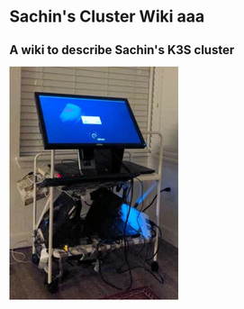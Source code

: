 Sachin's Cluster Wiki aaa
=======

A wiki to describe Sachin's K3S cluster
-------

![](img/cluster.jpeg)
